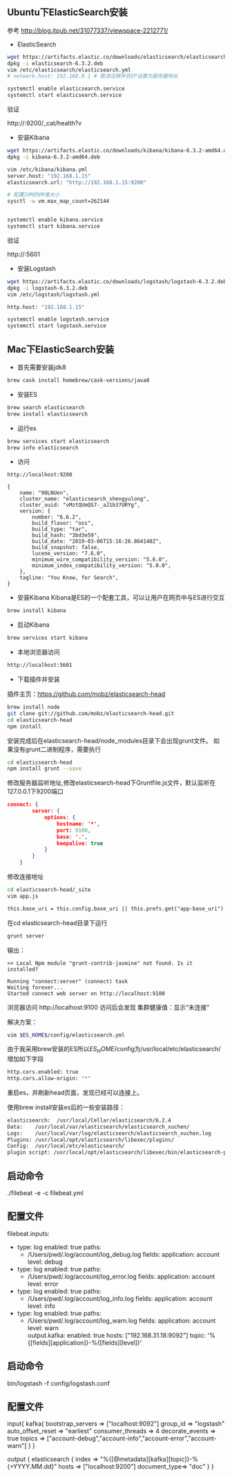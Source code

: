 ## Ubuntu下ElasticSearch安装
参考 http://blog.itpub.net/31077337/viewspace-2212771/
- ElasticSearch
```bash
wget https://artifacts.elastic.co/downloads/elasticsearch/elasticsearch-6.3.2.deb
dpkg -i elasticsearch-6.3.2.deb
vim /etc/elasticsearch/elasticsearch.yml
# network.host: 192.168.0.1 # 取消注释并将IP设置为服务器地址

systemctl enable elasticsearch.service
systemctl start elasticsearch.service
```

验证

http://<your-ip>:9200/_cat/health?v

- 安装Kibana
```bash
wget https://artifacts.elastic.co/downloads/kibana/kibana-6.3.2-amd64.deb
dpkg -i kibana-6.3.2-amd64.deb

vim /etc/kibana/kibana.yml
server.host: "192.168.1.15"
elasticsearch.url: "http://192.168.1.15:9200"

# 配置JVM的VM堆大小
sysctl -w vm.max_map_count=262144


systemctl enable kibana.service
systemctl start kibana.service
```

验证

http://<your-ip>:5601

- 安装Logstash
```bash
wget https://artifacts.elastic.co/downloads/logstash/logstash-6.3.2.deb
dpkg -i logstash-6.3.2.deb
vim /etc/logstash/logstash.yml

http.host: "192.168.1.15"

systemctl enable logstash.service
systemctl start logstash.service

```




## Mac下ElasticSearch安装

- 首先需要安装jdk8
```bash
brew cask install homebrew/cask-versions/java8
```
- 安装ES
```bash
brew search elasticsearch
brew install elasticsearch
```
- 运行es
```bash
brew services start elasticsearch
brew info elasticsearch
```
- 访问
```url
http://localhost:9200

{
    name: "90LNUen",
    cluster_name: "elasticsearch_shengyulong",
    cluster_uuid: "vMztQUmQS7-_aJ1b37URYg",
    version: {
        number: "6.6.2",
        build_flavor: "oss",
        build_type: "tar",
        build_hash: "3bd3e59",
        build_date: "2019-03-06T15:16:26.864148Z",
        build_snapshot: false,
        lucene_version: "7.6.0",
        minimum_wire_compatibility_version: "5.6.0",
        minimum_index_compatibility_version: "5.0.0",
    },
    tagline: "You Know, for Search",
}
```

- 安装Kibana
Kibana是ES的一个配套工具，可以让用户在网页中与ES进行交互
```bash
brew install kibana
```

- 启动Kibana
```bash
brew services start kibana
```

- 本地浏览器访问
```bash
http://localhost:5601
```

- 下载插件并安装

插件主页：https://github.com/mobz/elasticsearch-head

```bash
brew install node
git clone git://github.com/mobz/elasticsearch-head.git
cd elasticsearch-head
npm install
```
安装完成后在elasticsearch-head/node_modules目录下会出现grunt文件。
如果没有grunt二进制程序，需要执行
```bash
cd elasticsearch-head
npm install grunt --save
```

修改服务器监听地址,修改elasticsearch-head下Gruntfile.js文件，默认监听在127.0.0.1下9200端口

```json
connect: {
        server: {
            options: {
                hostname: '*',
                port: 9100,
                base: '.',
                keepalive: true
            }
        }
    } 
```

修改连接地址
```bash
cd elasticsearch-head/_site
vim app.js
```
```xml
this.base_uri = this.config.base_uri || this.prefs.get("app-base_uri") || "http://localhost:9200";
```

在cd elasticsearch-head目录下运行

```bash
grunt server
```

输出：
```babsh
>> Local Npm module "grunt-contrib-jasmine" not found. Is it installed?
 
Running "connect:server" (connect) task
Waiting forever...
Started connect web server on http://localhost:9100
```
浏览器访问
http://localhost:9100
访问后会发现 集群健康值：显示“未连接”

解决方案：
```bash
vim $ES_HOME$/config/elasticsearch.yml
```


由于我采用brew安装的ES所以$ES_HOME$/config为/usr/local/etc/elasticsearch/
增加如下字段
```bash
http.cors.enabled: true
http.cors.allow-origin: "*"
```

重启es，并刷新head页面，发现已经可以连接上。

使用brew install安装es后的一些安装路径：
```bash
elasticsearch:  /usr/local/Cellar/elasticsearch/6.2.4
Data:    /usr/local/var/elasticsearch/elasticsearch_xuchen/
Logs:    /usr/local/var/log/elasticsearch/elasticsearch_xuchen.log
Plugins: /usr/local/opt/elasticsearch/libexec/plugins/
Config:  /usr/local/etc/elasticsearch/
plugin script: /usr/local/opt/elasticsearch/libexec/bin/elasticsearch-plugin
```

## 启动命令 
./filebeat -e -c filebeat.yml 


## 配置文件

filebeat.inputs:

- type: log
  enabled: true
  paths:
    - /Users/pwd/.log/account/log_debug.log
  fields:
    application: account
    level: debug
- type: log
  enabled: true
  paths:
    - /Users/pwd/.log/account/log_error.log
  fields:
    application: account
    level: error
- type: log
  enabled: true
  paths:
    - /Users/pwd/.log/account/log_info.log
  fields:
    application: account
    level: info      
- type: log
  enabled: true
  paths:
    - /Users/pwd/.log/account/log_warn.log
  fields:
    application: account
    level: warn     
output.kafka:
  enabled: true
  hosts: ["192.168.31.18:9092"]
  topic: '%{[fields][application]}-%{[fields][level]}' 
  
## 启动命令
bin/logstash -f config/logstash.conf

## 配置文件

input{
	kafka{
		bootstrap_servers => ["localhost:9092"]
		group_id => "logstash" 
		auto_offset_reset => "earliest"
		consumer_threads => 4 
		decorate_events => true
		topics => ["account-debug","account-info","account-error","account-warn"]
	}
}

output {
	elasticsearch { 
    index => "%{[@metadata][kafka][topic]}-%{+YYYY.MM.dd}"
  	hosts => ["localhost:9200"]
  	document_type=> "doc"
  }
}